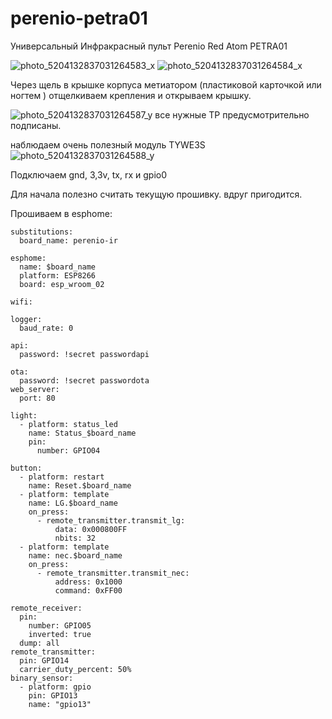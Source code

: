# perenio-petra01
Универсальный Инфракрасный пульт Perenio Red Atom PETRA01


![photo_5204132837031264583_x](https://user-images.githubusercontent.com/64173457/204721353-a498410a-104e-4130-892d-30e1c0c6f091.jpg)
![photo_5204132837031264584_x](https://user-images.githubusercontent.com/64173457/204721409-9676d13f-477e-4f1b-a145-43b41d9d4639.jpg)

Через щель в крышке корпуса метиатором (пластиковой карточкой или ногтем ) отщелкиваем крепления и открываем крышку.

![photo_5204132837031264587_y](https://user-images.githubusercontent.com/64173457/204721649-d2efd010-427c-4223-a2c4-a3d8971028e1.jpg)
все нужные TP предусмотрительно подписаны.

наблюдаем очень полезный модуль TYWE3S
![photo_5204132837031264588_y](https://user-images.githubusercontent.com/64173457/204721758-9d592477-362d-488a-b6c2-ed515d62cb0f.jpg)

Подключаем gnd, 3,3v, tx, rx и gpio0

Для начала полезно считать текущую прошивку. вдруг пригодится.

Прошиваем в esphome:

```
substitutions:
  board_name: perenio-ir
 
esphome:
  name: $board_name
  platform: ESP8266
  board: esp_wroom_02

wifi:

logger:
  baud_rate: 0

api:
  password: !secret passwordapi

ota:
  password: !secret passwordota
web_server:
  port: 80

light:
  - platform: status_led
    name: Status_$board_name
    pin:
      number: GPIO04
  
button:
  - platform: restart
    name: Reset.$board_name
  - platform: template
    name: LG.$board_name
    on_press:
      - remote_transmitter.transmit_lg:
          data: 0x000800FF
          nbits: 32
  - platform: template
    name: nec.$board_name
    on_press:
      - remote_transmitter.transmit_nec:
          address: 0x1000
          command: 0xFF00

remote_receiver:
  pin:
    number: GPIO05
    inverted: true
  dump: all  
remote_transmitter:
  pin: GPIO14
  carrier_duty_percent: 50%
binary_sensor:
  - platform: gpio
    pin: GPIO13
    name: "gpio13"  
